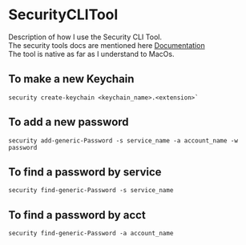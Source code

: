 # SecurityCLITool
Description of how I use the Security CLI Tool.<br>
The security tools docs are mentioned here [Documentation](https://ss64.com/osx/security.html)<br>
The tool is native as far as I understand to MacOs.


## To make a new Keychain
    security create-keychain <keychain_name>.<extension>`

## To add a new password
    security add-generic-Password -s service_name -a account_name -w password

## To find a password by service
    security find-generic-Password -s service_name 

## To find a password by acct
    security find-generic-Password -a account_name 

